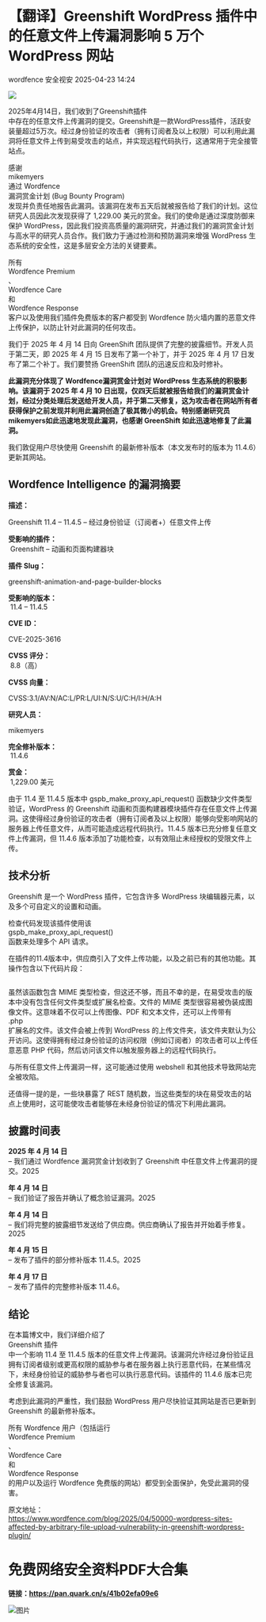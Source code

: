 #  【翻译】Greenshift WordPress 插件中的任意文件上传漏洞影响 5 万个 WordPress 网站   
wordfence  安全视安   2025-04-23 14:24  
  
![](https://mmbiz.qpic.cn/sz_mmbiz_png/Pf9NC3AaQF7iaogicBCeR6fiaLVzkBpPsibO0YrNp1MBTHac6pBgiaFwE8M8tManstxbPsC1trQ9OLzgV5mqgicybsqw/640?wx_fmt=png&from=appmsg "")  
  
  
2025年4月14日，我们收到了Greenshift插件  
中存在的任意文件上传漏洞的提交。Greenshift是一款WordPress插件，活跃安装量超过5万次。经过身份验证的攻击者（拥有订阅者及以上权限）可以利用此漏洞将任意文件上传到易受攻击的站点，并实现远程代码执行，这通常用于完全接管站点。  
  
感谢  
mikemyers  
通过 Wordfence  
漏洞赏金计划 (Bug Bounty Program)  
发现并负责任地报告此漏洞。该漏洞在发布五天后就被报告给了我们的计划。这位研究人员因此次发现获得了 1,229.00 美元的赏金。我们的使命是通过深度防御来保护 WordPress，因此我们投资高质量的漏洞研究，并通过我们的漏洞赏金计划与高水平的研究人员合作。我们致力于通过检测和预防漏洞来增强 WordPress 生态系统的安全性，这是多层安全方法的关键要素。  
  
所有  
Wordfence Premium  
、  
Wordfence Care  
和  
Wordfence Response  
客户以及使用我们插件免费版本的客户都受到 Wordfence 防火墙内置的恶意文件上传保护，以防止针对此漏洞的任何攻击。  
  
我们于 2025 年 4 月 14 日向 GreenShift 团队提供了完整的披露细节。开发人员于第二天，即 2025 年 4 月 15 日发布了第一个补丁，并于 2025 年 4 月 17 日发布了第二个补丁。我们要赞扬 GreenShift 团队的迅速反应和及时修补。  
  
**此漏洞充分体现了 Wordfence漏洞赏金计划对 WordPress 生态系统的积极影响。该漏洞于 2025 年 4 月 10 日出现，仅四天后就被报告给我们的漏洞赏金计划，经过分类处理后发送给开发人员，并于第二天修复，这为攻击者在网站所有者获得保护之前发现并利用此漏洞创造了极其微小的机会。特别感谢研究员mikemyers如此迅速地发现此漏洞，也感谢 GreenShift 如此迅速地修复了此漏洞。**  
  
我们敦促用户尽快使用 Greenshift 的最新修补版本（本文发布时的版本为 11.4.6）更新其网站。  
## Wordfence Intelligence 的漏洞摘要  
  
**描述：**  
  
Greenshift 11.4 – 11.4.5 – 经过身份验证（订阅者+）任意文件上传  
  
**受影响的插件：**  
 Greenshift – 动画和页面构建器块  
  
**插件 Slug：**  
  
greenshift-animation-and-page-builder-blocks  
  
**受影响的版本：**  
 11.4 – 11.4.5  
  
**CVE ID：**  
  
CVE-2025-3616  
  
**CVSS 评分：**  
 8.8（高）  
  
**CVSS 向量：**  
  
CVSS:3.1/AV:N/AC:L/PR:L/UI:N/S:U/C:H/I:H/A:H  
  
**研究人员：**  
  
mikemyers  
  
**完全修补版本：**  
 11.4.6  
  
**赏金：**  
 1,229.00 美元  
  
由于 11.4 至 11.4.5 版本中 gspb_make_proxy_api_request() 函数缺少文件类型验证，WordPress 的 Greenshift 动画和页面构建器模块插件存在任意文件上传漏洞。这使得经过身份验证的攻击者（拥有订阅者及以上权限）能够向受影响网站的服务器上传任意文件，从而可能造成远程代码执行。11.4.5 版本已充分修复任意文件上传漏洞，但 11.4.6 版本添加了功能检查，以有效阻止未经授权的受限文件上传。  
## 技术分析  
  
Greenshift 是一个 WordPress 插件，它包含许多 WordPress 块编辑器元素，以及多个可自定义的设置和动画。  
  
检查代码发现该插件使用该  
gspb_make_proxy_api_request()  
函数来处理多个 API 请求。  
  
在插件的11.4版本中，供应商引入了文件上传功能，以及之前已有的其他功能。其操作包含以下代码片段：  
```
```  
  
虽然该函数包含 MIME 类型检查，但这还不够，而且不幸的是，在易受攻击的版本中没有包含任何文件类型或扩展名检查。文件的 MIME 类型很容易被伪装成图像文件。这意味着不仅可以上传图像、PDF 和文本文件，还可以上传带有  
.php  
扩展名的文件。该文件会被上传到 WordPress 的上传文件夹，该文件夹默认为公开访问。这使得拥有经过身份验证的访问权限（例如订阅者）的攻击者可以上传任意恶意 PHP 代码，然后访问该文件以触发服务器上的远程代码执行。  
  
与所有任意文件上传漏洞一样，这可能通过使用 webshell 和其他技术导致网站完全被攻陷。  
  
还值得一提的是，一些块暴露了 REST 随机数，当这些类型的块在易受攻击的站点上使用时，这可能使攻击者能够在未经身份验证的情况下利用此漏洞。  
## 披露时间表  
  
**2025 年 4 月 14 日**  
– 我们通过 Wordfence 漏洞赏金计划收到了 Greenshift 中任意文件上传漏洞的提交。2025  
  
**年 4 月 14 日**  
– 我们验证了报告并确认了概念验证漏洞。2025  
  
**年 4 月 14 日**  
– 我们将完整的披露细节发送给了供应商。供应商确认了报告并开始着手修复。2025  
  
**年 4 月 15 日**  
– 发布了插件的部分修补版本 11.4.5。2025  
  
**年 4 月 17 日**  
– 发布了插件的完整修补版本 11.4.6。  
## 结论  
  
在本篇博文中，我们详细介绍了  
Greenshift 插件  
中一个影响 11.4 至 11.4.5 版本的任意文件上传漏洞。该漏洞允许经过身份验证且拥有订阅者级别或更高权限的威胁参与者在服务器上执行恶意代码，在某些情况下，未经身份验证的威胁参与者也可以执行恶意代码。该插件的 11.4.6 版本已完全修复该漏洞。  
  
考虑到此漏洞的严重性，我们鼓励 WordPress 用户尽快验证其网站是否已更新到 Greenshift 的最新修补版本。  
  
所有 Wordfence 用户（包括运行  
Wordfence Premium  
、  
Wordfence Care  
和  
Wordfence Response  
的用户以及运行 Wordfence 免费版的网站）都受到全面保护，免受此漏洞的侵害。  
  
  
原文地址：  
https://www.wordfence.com/blog/2025/04/50000-wordpress-sites-affected-by-arbitrary-file-upload-vulnerability-in-greenshift-wordpress-plugin/  
  
# 免费网络安全资料PDF大合集  
  
**链接：https://pan.quark.cn/s/41b02efa09e6**  
  
![图片](https://mmbiz.qpic.cn/sz_mmbiz_png/Pf9NC3AaQF5xOsytm8HnicSzbLxpd8ftiayzOUDHO0ThH4c5u1nj0xL95BmAMgOfsc1d426a81FwEcpMYiazDBNRQ/640?wx_fmt=png&from=appmsg&wxfrom=5&wx_lazy=1&wx_co=1&tp=webp "")  
  
  
